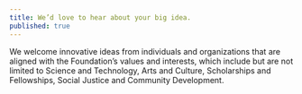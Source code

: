 ```yaml
---
title: We’d love to hear about your big idea.
published: true
---
```


We welcome innovative ideas from individuals and organizations that are aligned with the Foundation’s values and interests, which include but are not limited to Science and Technology, Arts and Culture, Scholarships and Fellowships, Social Justice and Community Development.